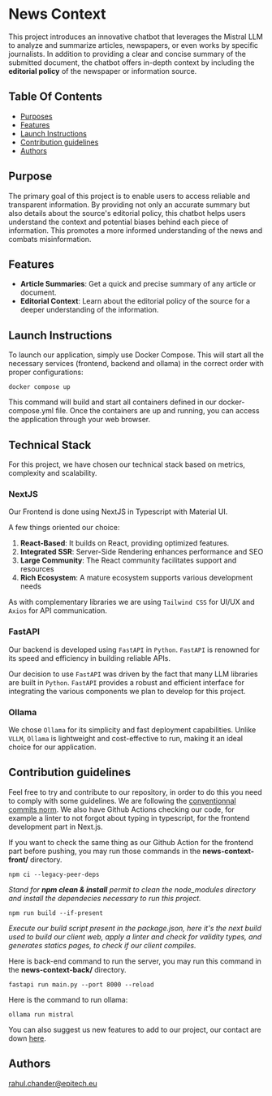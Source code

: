 # News Context

This project introduces an innovative chatbot that leverages the Mistral LLM to analyze and summarize articles, newspapers, or even works by specific journalists. In addition to providing a clear and concise summary of the submitted document, the chatbot offers in-depth context 
by including the **editorial policy** of the newspaper or information source.

## Table Of Contents

- [Purposes](#purposes)
- [Features](#features)
- [Launch Instructions](#launch-instructions)
- [Contribution guidelines](#contribution-guidelines)
- [Authors](#authors)

## Purpose

The primary goal of this project is to enable users to access reliable and transparent information. By providing not only an accurate summary but also details about the source's editorial policy, this chatbot helps users understand the context and potential biases behind each piece of information. This promotes a more informed understanding of the news and combats misinformation.

## Features

- **Article Summaries**: Get a quick and precise summary of any article or document.
- **Editorial Context**: Learn about the editorial policy of the source for a deeper understanding of the information.

## **Launch Instructions**

To launch our application, simply use Docker Compose. This will start all the necessary services (frontend, backend and ollama) in the correct order with proper configurations:

```
docker compose up
```

This command will build and start all containers defined  in our docker-compose.yml file. Once the containers are up and running,  you can access the application through your web browser.

## Technical Stack

For this project, we have chosen our technical stack based on metrics, complexity and scalability.

### NextJS

Our Frontend is done using NextJS in Typescript with Material UI.

A few things oriented our choice:
1. **React-Based**: It builds on React, providing optimized features.
2. **Integrated SSR**: Server-Side Rendering enhances performance and SEO
3. **Large Community**: The React community facilitates support and resources
4. **Rich Ecosystem**: A mature ecosystem supports various development needs

As with complementary libraries we are using `Tailwind CSS` for UI/UX and `Axios` for API communication.

### FastAPI

Our backend is developed using `FastAPI` in `Python`. `FastAPI` is renowned for its speed and efficiency in building reliable APIs.

Our decision to use `FastAPI` was driven by the fact that many LLM libraries are built in `Python`. `FastAPI` provides a robust and efficient interface for integrating the various components we plan to develop for this project.

### Ollama

We chose `Ollama` for its simplicity and fast deployment capabilities. Unlike `VLLM`, `Ollama` is lightweight and cost-effective to run, making it an ideal choice for our application.

## **Contribution guidelines**

Feel free to try and contribute to our repository, in order to do this you need to comply with some guidelines. We are following the [conventionnal commits norm](https://www.conventionalcommits.org/en/v1.0.0/). We also have Github Actions checking our code, for example a linter to not forgot about typing in typescript, for the frontend 
development part in Next.js.

If you want to check the same thing as our Github Action for the frontend part before pushing, you may run those commands in the **news-context-front/** directory.

```
npm ci --legacy-peer-deps
```

*Stand for **npm clean & install** permit to clean the node_modules directory and install the dependecies necessary to run this project.*

```
npm run build --if-present
```

*Execute our build script present in the package.json, here it's the next build used to build our client web, apply a linter and check for validity types, and generates statics pages, to check if our client compiles.*

Here is back-end command to run the server, you may run this command in the **news-context-back/** directory.

```
fastapi run main.py --port 8000 --reload
```

Here is the command to run ollama:
```
ollama run mistral
```

You can also suggest us new features to add to our project, our contact are down [here](https://www.notion.so/News-Context-1942a009765c80f89751f2c69f6df7bb?pvs=21).

## **Authors**

rahul.chander@epitech.eu